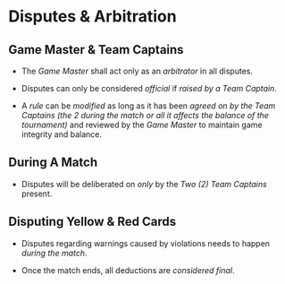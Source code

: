 # Disputes & Arbitration

## Game Master & Team Captains

- The _Game Master_ shall act only as an _arbitrator_ in all disputes.

- Disputes can only be considered _official_ if _raised by a Team Captain_.

- A _rule_ can be _modified_ as long as it has been _agreed on by the Team Captains (the 2 during the match or all it affects the balance of the tournament)_ and reviewed by the _Game Master_ to maintain game integrity and balance.

## During A Match

- Disputes will be deliberated on _only_ by the _Two (2) Team Captains_ present.

## Disputing Yellow & Red Cards

- Disputes regarding warnings caused by violations needs to happen _during the match_.

- Once the match ends, all deductions are _considered final_.
